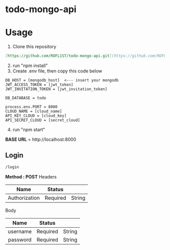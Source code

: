 # todo-mongo-api

# Usage

1. Clone this repository

```markdown
[https://github.com/ROFL1ST/todo-mongo-api.git](https://github.com/ROFL1ST/todo-mongo-api.git)
```
2. run "npm install"
3. Create .env file, then copy this code below

```dotenv
DB_HOST = [mongodb_host]  <--- insert your mongodb
JWT_ACCESS_TOKEN = [jwt_token]
JWT_INVITATION_TOKEN = [jwt_invitation_token]

DB_DATABASE = todo

process.env.PORT = 8000
CLOUD_NAME = [cloud_name]
API_KEY_CLOUD = [cloud_key]
API_SECRET_CLOUD = [secret_cloud]
```
4. run "npm start"

**BASE URL** = http://localhost:8000

## Login

```markdown
/login
```
**Method : POST**
Headers

|     Name      |  Status  |        |
| :-----------: | :------: | :----: |
| Authorization | Required | String |

Body

|   Name   |  Status  |         |
| :------: | :------: | :-----: |
| username | Required | String  |
| password | Required | String  |

